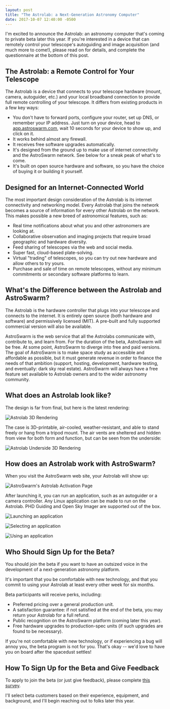 ```yaml
---
layout: post
title: "The Astrolab: a Next-Generation Astronomy Computer"
date: 2017-10-07 12:40:00 -0500
---
```


I'm excited to announce the Astrolab: an astronomy computer that's coming to private beta later this year. If you're interested in a device that can remotely control your telescope's autoguiding and image acquisition (and much more to come!), please read on for details, and complete the questionnaire at the bottom of this post.

## The Astrolab: a Remote Control for Your Telescope

The Astrolab is a device that connects to your telescope hardware (mount, camera, autoguider, etc.) and your local broadband connection to provide full remote controlling of your telescope. It differs from existing products in a few key ways:

* You don't have to forward ports, configure your router, set up DNS, or remember your IP address. Just turn on your device, head to [app.astroswarm.com](http://app.astroswarm.com), wait 10 seconds for your device to show up, and click on it.
* It works behind almost any firewall.
* It receives free software upgrades automatically.
* It's designed from the ground up to make use of internet connectivity and the AstroSwarm network. See below for a sneak peak of what's to come.
* It's built on open source hardware and software, so you have the choice of buying it or building it yourself.

## Designed for an Internet-Connected World

The most important design consideration of the Astrolab is its internet connectivity and networking model. Every Astrolab that joins the network becomes a source of information for every other Astrolab on the network. This makes possible a new breed of astronomical features, such as:

 * Real time notifications about what you and other astronomers are looking at.
 * Collaborative observation and imaging projects that require broad geographic and hardware diversity.
 * Feed sharing of telescopes via the web and social media.
 * Super fast, cloud-based plate-solving.
 * Virtual "trading" of telescopes, so you can try out new hardware and allow others to try yours.
 * Purchase and sale of time on remote telescopes, without any minimum commitments or secondary software platforms to learn.

## What's the Difference between the Astrolab and AstroSwarm?

The Astrolab is the hardware controller that plugs into your telescope and connects to the internet. It is entirely open source (both hardware and software) and permissively licensed (MIT). A pre-built and fully supported commercial version will also be available.

AstroSwarm is the web service that all the Astrolabs communicate with, contribute to, and learn from. For the duration of the beta, AstroSwarm will be free. At some point, AstroSwarm to diverge into free and paid versions. The goal of AstroSwarm is to make space study as accessible and affordable as possible, but it must generate revenue in order to finance the needs of that ambition (support, hosting, development, hardware testing, and eventually: dark sky real estate). AstroSwarm will always have a free feature set available to Astrolab owners and to the wider astronomy community.

## What does an Astrolab look like?

The design is far from final, but here is the latest rendering:

![Astrolab 3D Rendering](/assets/2017/10/07/astrolab.png "Astrolab 3D Rendering")

The case is 3D-printable, air-cooled, weather-resistant, and able to stand freely or hang from a tripod mount. The air vents are sheltered and hidden from view for both form and function, but can be seen from the underside:

![Astrolab Underside 3D Rendering](/assets/2017/10/07/astrolab-underside.png "Astrolab Underside 3D Rendering")

## How does an Astrolab work with AstroSwarm?

When you visit the AstroSwarm web site, your Astrolab will show up:

![AstroSwarm's Astrolab Activation Page](/assets/2017/10/07/astroswarm.png "AstroSwarm's Astrolab Activation Page")

After launching it, you can run an application, such as an autoguider or a camera controller. Any Linux application can be made to run on the Astrolab. PHD Guiding and Open Sky Imager are supported out of the box.

![Launching an application](/assets/2017/10/07/astroswarm-run-launch.png "Launching an application")

![Selecting an application](/assets/2017/10/07/astroswarm-run-select.png "Selecting an application")

![Using an application](/assets/2017/10/07/astroswarm-run-use.png "Using an application")

## Who Should Sign Up for the Beta?

You should join the beta if you want to have an outsized voice in the development of a next-generation astronomy platform.

It's important that you be comfortable with new technology, and that you commit to using your Astrolab at least every other week for six months.

Beta participants will receive perks, including:
* Preferred pricing over a general production unit.
* A satisfaction guarantee: if not satisfied at the end of the beta, you may return your Astrolab for a full refund.
* Public recognition on the AstroSwarm platform (coming later this year).
* Free hardware upgrades to production-spec units (if such upgrades are found to be necessary).

If you're not comfortable with new technology, or if experiencing a bug will annoy you, the beta program is not for you. That's okay -- we'd love to have you on board after the spacedust settles!

## How To Sign Up for the Beta and Give Feedback

To apply to join the beta (or just give feedback), please complete [this survey](https://docs.google.com/forms/d/e/1FAIpQLSf0kTIW1albMJPnaZcciK1joi9xpl0lk6qPrPXa-NoU2dpe0w/viewform?usp=sf_link).

I'll select beta customers based on their experience, equipment, and background, and I'll begin reaching out to folks later this year.

